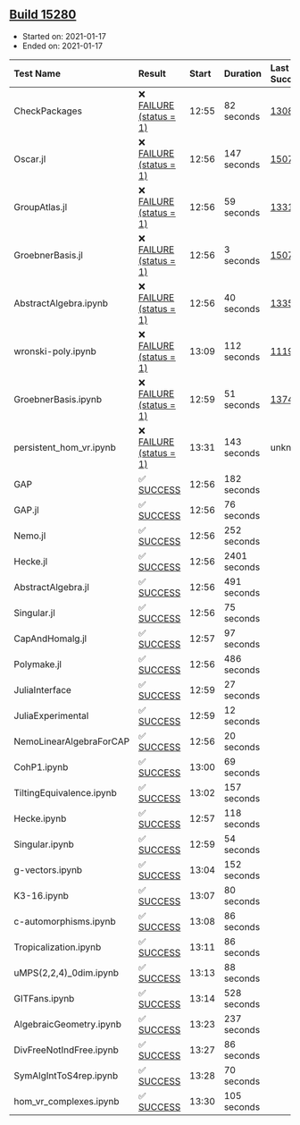 ## [Build 15280](https://oscarci.mathematik.uni-kl.de/job/oscar/15280/)

* Started on: 2021-01-17
* Ended on: 2021-01-17

| Test Name    | Result | Start | Duration | Last Success | First Failure |
|:-------------|:-------|:------|:---------|:-------------|:--------------|
| CheckPackages | ❌ [FAILURE (status = 1)](https://oscarci.mathematik.uni-kl.de/job/oscar/15280/artifact/logs/build-15280/CheckPackages.log) | 12:55 | 82 seconds | [13085](https://oscarci.mathematik.uni-kl.de/job/oscar/13085/) | [13086](https://oscarci.mathematik.uni-kl.de/job/oscar/13086/) |
| Oscar.jl | ❌ [FAILURE (status = 1)](https://oscarci.mathematik.uni-kl.de/job/oscar/15280/artifact/logs/build-15280/Oscar.jl.log) | 12:56 | 147 seconds | [15079](https://oscarci.mathematik.uni-kl.de/job/oscar/15079/) | [15080](https://oscarci.mathematik.uni-kl.de/job/oscar/15080/) |
| GroupAtlas.jl | ❌ [FAILURE (status = 1)](https://oscarci.mathematik.uni-kl.de/job/oscar/15280/artifact/logs/build-15280/GroupAtlas.jl.log) | 12:56 | 59 seconds | [13311](https://oscarci.mathematik.uni-kl.de/job/oscar/13311/) | [13312](https://oscarci.mathematik.uni-kl.de/job/oscar/13312/) |
| GroebnerBasis.jl | ❌ [FAILURE (status = 1)](https://oscarci.mathematik.uni-kl.de/job/oscar/15280/artifact/logs/build-15280/GroebnerBasis.jl.log) | 12:56 | 3 seconds | [15079](https://oscarci.mathematik.uni-kl.de/job/oscar/15079/) | [15080](https://oscarci.mathematik.uni-kl.de/job/oscar/15080/) |
| AbstractAlgebra.ipynb | ❌ [FAILURE (status = 1)](https://oscarci.mathematik.uni-kl.de/job/oscar/15280/artifact/logs/build-15280/AbstractAlgebra.ipynb.log) | 12:56 | 40 seconds | [13355](https://oscarci.mathematik.uni-kl.de/job/oscar/13355/) | [13356](https://oscarci.mathematik.uni-kl.de/job/oscar/13356/) |
| wronski-poly.ipynb | ❌ [FAILURE (status = 1)](https://oscarci.mathematik.uni-kl.de/job/oscar/15280/artifact/logs/build-15280/wronski-poly.ipynb.log) | 13:09 | 112 seconds | [11192](https://oscarci.mathematik.uni-kl.de/job/oscar/11192/) | [11193](https://oscarci.mathematik.uni-kl.de/job/oscar/11193/) |
| GroebnerBasis.ipynb | ❌ [FAILURE (status = 1)](https://oscarci.mathematik.uni-kl.de/job/oscar/15280/artifact/logs/build-15280/GroebnerBasis.ipynb.log) | 12:59 | 51 seconds | [13748](https://oscarci.mathematik.uni-kl.de/job/oscar/13748/) | [13749](https://oscarci.mathematik.uni-kl.de/job/oscar/13749/) |
| persistent_hom_vr.ipynb | ❌ [FAILURE (status = 1)](https://oscarci.mathematik.uni-kl.de/job/oscar/15280/artifact/logs/build-15280/persistent_hom_vr.ipynb.log) | 13:31 | 143 seconds | unknown | unknown |
| GAP | ✅ [SUCCESS](https://oscarci.mathematik.uni-kl.de/job/oscar/15280/artifact/logs/build-15280/GAP.log) | 12:56 | 182 seconds |  |  |
| GAP.jl | ✅ [SUCCESS](https://oscarci.mathematik.uni-kl.de/job/oscar/15280/artifact/logs/build-15280/GAP.jl.log) | 12:56 | 76 seconds |  |  |
| Nemo.jl | ✅ [SUCCESS](https://oscarci.mathematik.uni-kl.de/job/oscar/15280/artifact/logs/build-15280/Nemo.jl.log) | 12:56 | 252 seconds |  |  |
| Hecke.jl | ✅ [SUCCESS](https://oscarci.mathematik.uni-kl.de/job/oscar/15280/artifact/logs/build-15280/Hecke.jl.log) | 12:56 | 2401 seconds |  |  |
| AbstractAlgebra.jl | ✅ [SUCCESS](https://oscarci.mathematik.uni-kl.de/job/oscar/15280/artifact/logs/build-15280/AbstractAlgebra.jl.log) | 12:56 | 491 seconds |  |  |
| Singular.jl | ✅ [SUCCESS](https://oscarci.mathematik.uni-kl.de/job/oscar/15280/artifact/logs/build-15280/Singular.jl.log) | 12:56 | 75 seconds |  |  |
| CapAndHomalg.jl | ✅ [SUCCESS](https://oscarci.mathematik.uni-kl.de/job/oscar/15280/artifact/logs/build-15280/CapAndHomalg.jl.log) | 12:57 | 97 seconds |  |  |
| Polymake.jl | ✅ [SUCCESS](https://oscarci.mathematik.uni-kl.de/job/oscar/15280/artifact/logs/build-15280/Polymake.jl.log) | 12:56 | 486 seconds |  |  |
| JuliaInterface | ✅ [SUCCESS](https://oscarci.mathematik.uni-kl.de/job/oscar/15280/artifact/logs/build-15280/JuliaInterface.log) | 12:59 | 27 seconds |  |  |
| JuliaExperimental | ✅ [SUCCESS](https://oscarci.mathematik.uni-kl.de/job/oscar/15280/artifact/logs/build-15280/JuliaExperimental.log) | 12:59 | 12 seconds |  |  |
| NemoLinearAlgebraForCAP | ✅ [SUCCESS](https://oscarci.mathematik.uni-kl.de/job/oscar/15280/artifact/logs/build-15280/NemoLinearAlgebraForCAP.log) | 12:56 | 20 seconds |  |  |
| CohP1.ipynb | ✅ [SUCCESS](https://oscarci.mathematik.uni-kl.de/job/oscar/15280/artifact/logs/build-15280/CohP1.ipynb.log) | 13:00 | 69 seconds |  |  |
| TiltingEquivalence.ipynb | ✅ [SUCCESS](https://oscarci.mathematik.uni-kl.de/job/oscar/15280/artifact/logs/build-15280/TiltingEquivalence.ipynb.log) | 13:02 | 157 seconds |  |  |
| Hecke.ipynb | ✅ [SUCCESS](https://oscarci.mathematik.uni-kl.de/job/oscar/15280/artifact/logs/build-15280/Hecke.ipynb.log) | 12:57 | 118 seconds |  |  |
| Singular.ipynb | ✅ [SUCCESS](https://oscarci.mathematik.uni-kl.de/job/oscar/15280/artifact/logs/build-15280/Singular.ipynb.log) | 12:59 | 54 seconds |  |  |
| g-vectors.ipynb | ✅ [SUCCESS](https://oscarci.mathematik.uni-kl.de/job/oscar/15280/artifact/logs/build-15280/g-vectors.ipynb.log) | 13:04 | 152 seconds |  |  |
| K3-16.ipynb | ✅ [SUCCESS](https://oscarci.mathematik.uni-kl.de/job/oscar/15280/artifact/logs/build-15280/K3-16.ipynb.log) | 13:07 | 80 seconds |  |  |
| c-automorphisms.ipynb | ✅ [SUCCESS](https://oscarci.mathematik.uni-kl.de/job/oscar/15280/artifact/logs/build-15280/c-automorphisms.ipynb.log) | 13:08 | 86 seconds |  |  |
| Tropicalization.ipynb | ✅ [SUCCESS](https://oscarci.mathematik.uni-kl.de/job/oscar/15280/artifact/logs/build-15280/Tropicalization.ipynb.log) | 13:11 | 86 seconds |  |  |
| uMPS(2,2,4)_0dim.ipynb | ✅ [SUCCESS](https://oscarci.mathematik.uni-kl.de/job/oscar/15280/artifact/logs/build-15280/uMPS-2-2-4-_0dim.ipynb.log) | 13:13 | 88 seconds |  |  |
| GITFans.ipynb | ✅ [SUCCESS](https://oscarci.mathematik.uni-kl.de/job/oscar/15280/artifact/logs/build-15280/GITFans.ipynb.log) | 13:14 | 528 seconds |  |  |
| AlgebraicGeometry.ipynb | ✅ [SUCCESS](https://oscarci.mathematik.uni-kl.de/job/oscar/15280/artifact/logs/build-15280/AlgebraicGeometry.ipynb.log) | 13:23 | 237 seconds |  |  |
| DivFreeNotIndFree.ipynb | ✅ [SUCCESS](https://oscarci.mathematik.uni-kl.de/job/oscar/15280/artifact/logs/build-15280/DivFreeNotIndFree.ipynb.log) | 13:27 | 86 seconds |  |  |
| SymAlgIntToS4rep.ipynb | ✅ [SUCCESS](https://oscarci.mathematik.uni-kl.de/job/oscar/15280/artifact/logs/build-15280/SymAlgIntToS4rep.ipynb.log) | 13:28 | 70 seconds |  |  |
| hom_vr_complexes.ipynb | ✅ [SUCCESS](https://oscarci.mathematik.uni-kl.de/job/oscar/15280/artifact/logs/build-15280/hom_vr_complexes.ipynb.log) | 13:30 | 105 seconds |  |  |
